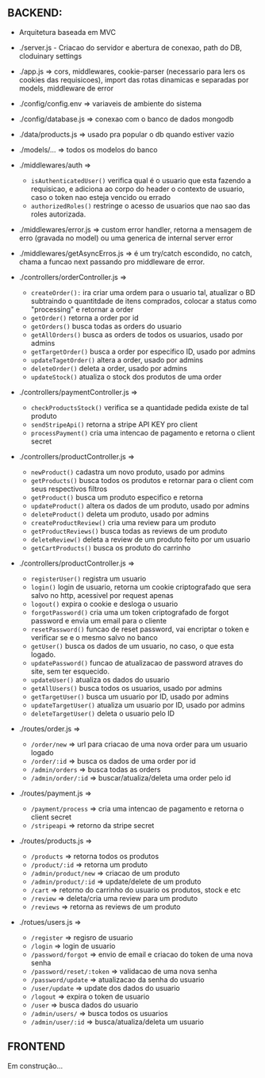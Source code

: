 ## BACKEND:
  - Arquitetura baseada em MVC
  
  - ./server.js -  Criacao do servidor e abertura de conexao, path do DB, cloduinary settings
  - ./app.js => cors, middlewares, cookie-parser (necessario para lers os cookies das requisicoes), import das rotas dinamicas e separadas por models, middleware de error
  - ./config/config.env => variaveis de ambiente do sistema
  - ./config/database.js => conexao com o banco de dados mongodb
  - ./data/products.js => usado pra popular o db quando estiver vazio
  - ./models/... => todos os modelos do banco
  - ./middlewares/auth => 
    - ```isAuthenticatedUser()``` verifica qual é o usuario que esta fazendo a requisicao, e adiciona ao corpo do header o contexto de usuario, caso o token nao esteja vencido ou errado
    - ```authorizedRoles()``` restringe o acesso de usuarios que nao sao das roles autorizada.
  
  - ./middlewares/error.js => custom error handler, retorna a mensagem de erro (gravada no model) ou uma generica de internal server error
  - ./middlewares/getAsyncErros.js => é um try/catch escondido, no catch, chama a funcao next passando pro middleware de error.
  - ./controllers/orderController.js =>
    - ```createOrder():``` ira criar uma ordem para o usuario tal, atualizar o BD subtraindo o quantitdade de itens comprados, colocar a status como "processing" e retornar a order
    - ```getOrder()``` retorna a order por id
    - ```getOrders()``` busca todas as orders do usuario
    - ```getAllOrders()``` busca as orders de todos os usuarios, usado por admins
    - ```getTargetOrder()``` busca a order por especifico ID, usado por admins
    - ```updateTagetOrder()``` altera a order, usado por admins
    - ```deleteOrder()``` deleta a order, usado por admins
    - ```updateStock()``` atualiza o stock dos produtos de uma order
  
  - ./controllers/paymentController.js =>
    - ```checkProductsStock()``` verifica se a quantidade pedida existe de tal produto
    - ```sendStripeApi()``` retorna a stripe API KEY pro client
    - ```processPayment()``` cria uma intencao de pagamento e retorna o client secret 

  - ./controllers/productController.js => 
    - ```newProduct()``` cadastra um novo produto, usado por admins
    - ```getProducts()``` busca todos os produtos e retornar para o client com seus respectivos filtros
    - ```getProduct()``` busca um produto especifico e retorna
    - ```updateProduct()``` altera os dados de um produto, usado por admins
    - ```deleteProduct()``` deleta um produto, usado por admins
    - ```createProductReview()``` cria uma review para um produto
    - ```getProductReviews()``` busca todas as reviews de um produto 
    - ```deleteReview()``` deleta a review de um produto feito por um usuario
    - ```getCartProducts()``` busca os produto do carrinho

  - ./controllers/productController.js => 
    - ```registerUser()``` registra um usuario
    - ```login()``` login de usuario, retorna um cookie criptografado que sera salvo no http, acessivel por request apenas 
    - ```logout()``` expira o cookie e desloga o usuario
    - ```forgotPassword()``` cria uma um token criptografado de forgot password e envia um email para o cliente
    - ```resetPassword()``` funcao de reset password, vai encriptar o token e verificar se e o mesmo salvo no banco
    - ```getUser()``` busca os dados de um usuario, no caso, o que esta logado.
    - ```updatePassword()``` funcao de atualizacao de password atraves do site, sem ter esquecido.
    - ```updateUser()``` atualiza os dados do usuario
    - ```getAllUsers()``` busca todos os usuarios, usado por admins 
    - ```getTargetUser()``` busca um usuario por ID, usado por admins 
    - ```updateTargetUser()``` atualiza um usuario por ID, usado por admins
    - ```deleteTargetUser()``` deleta o usuario pelo ID

  - ./routes/order.js =>
    - ```/order/new``` => url para criacao de uma nova order para um usuario logado
    - ```/order/:id``` => busca os dados de uma order por id
    - ```/admin/orders``` => busca todas as orders 
    - ```/admin/order/:id``` => buscar/atualiza/deleta uma order pelo id

  - ./routes/payment.js =>
    - ```/payment/process``` => cria uma intencao de pagamento e retorna o client secret 
    - ```/stripeapi``` => retorno da stripe secret

  - ./routes/products.js => 
    - ```/products``` => retorna todos os produtos
    - ```/product/:id``` => retorna um produto
    - ```/admin/product/new``` => criacao de um produto 
    - ```/admin/product/:id``` => update/delete de um produto
    - ```/cart``` => retorno do carrinho do usuario os produtos, stock e etc
    - ```/review``` => deleta/cria uma review para um produto
    - ```/reviews``` => retorna as reviews de um produto
    
  - ./rotues/users.js => 
    - ```/register``` => regisro de usuario
    - ```/login``` => login de usuario
    - ```/password/forgot``` => envio de email e criacao do token de uma nova senha
    - ```/password/reset/:token``` => validacao de uma nova senha
    - ```/password/update``` => atualizacao da senha do usuario
    - ```/user/update``` => update dos dados do usuario
    - ```/logout``` => expira o token de usuario
    - ```/user``` => busca dados do usuario
    - ```/admin/users/``` => busca todos os usuarios
    - ```/admin/user/:id``` => busca/atualiza/deleta um usuario

## FRONTEND 

Em construção...